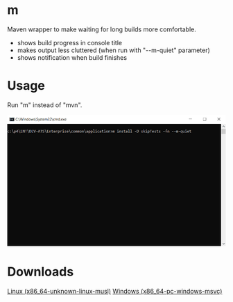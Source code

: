 # m
Maven wrapper to make waiting for long builds more comfortable.

- shows build progress in console title
- makes output less cluttered (when run with "--m-quiet" parameter)
- shows notification when build finishes

# Usage
Run "m" instead of "mvn".

![Demo](https://github.com/krabicezpapundeklu/m/blob/main/m.gif)

# Downloads
[Linux (x86_64-unknown-linux-musl)](https://github.com/krabicezpapundeklu/m/releases/latest/download/m)
[Windows (x86_64-pc-windows-msvc)](https://github.com/krabicezpapundeklu/m/releases/latest/download/m.exe)
